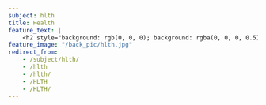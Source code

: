 ```yaml
---
subject: hlth
title: Health
feature_text: |
    <h2 style="background: rgb(0, 0, 0); background: rgba(0, 0, 0, 0.5); color: #f1f1f1; padding: 10px;">HLTH</h2>
feature_image: "/back_pic/hlth.jpg"
redirect_from:
    - /subject/hlth/
    - /hlth
    - /hlth/
    - /HLTH
    - /HLTH/
---
```


